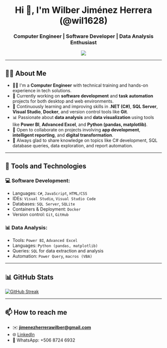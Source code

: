 <h1 align="center">Hi 👋, I'm Wilber Jiménez Herrera (@wil1628)</h1>
<h3 align="center">Computer Engineer | Software Developer | Data Analysis Enthusiast</h3>

<p align="center">
  <img src="https://readme-typing-svg.demolab.com/?lines=Computer+Engineer;Software+Development+and+Automation;Passionate+about+Data+Analysis&center=true&width=500&height=25" />
</p>

---

## 👨‍💻 About Me

- 👨‍🎓 I'm a **Computer Engineer** with technical training and hands-on experience in tech solutions.
- 🔭 Currently working on **software development** and **task automation** projects for both desktop and web environments.
- 🌱 Continuously learning and improving skills in **.NET (C#)**, **SQL Server**, **Visual Studio**, **Docker**, and version control tools like **Git**.
- 📊 Passionate about **data analysis** and **data visualization** using tools like **Power BI**, **Advanced Excel**, and **Python (pandas, matplotlib)**.
- 🤝 Open to collaborate on projects involving **app development**, **intelligent reporting**, and **digital transformation**.
- 💬 Always glad to share knowledge on topics like C# development, SQL database queries, data exploration, and report automation.

---

## 🔧 Tools and Technologies

### 💻 Software Development:
- Languages: `C#`, `JavaScript`, `HTML/CSS`
- IDEs: `Visual Studio`, `Visual Studio Code`
- Databases: `SQL Server`, `SQLite`
- Containers & Deployment: `Docker`
- Version control: `Git`, `GitHub`

### 📊 Data Analysis:
- Tools: `Power BI`, `Advanced Excel`
- Languages: `Python (pandas, matplotlib)`
- Queries: `SQL` for data extraction and analysis
- Automation: `Power Query`, `macros (VBA)`

---

## 📊 GitHub Stats

[![GitHub Streak](https://streak-stats.demolab.com?user=wil1628&theme=merko)](https://git.io/streak-stats)

---

## 📫 How to reach me

- ✉️ **jimenezherrerawilber@gmail.com**
- 🌐 [LinkedIn](https://www.linkedin.com/in/wilber-jimenez-7a61251bb)
- 📱 WhatsApp: +506 8724 6932
